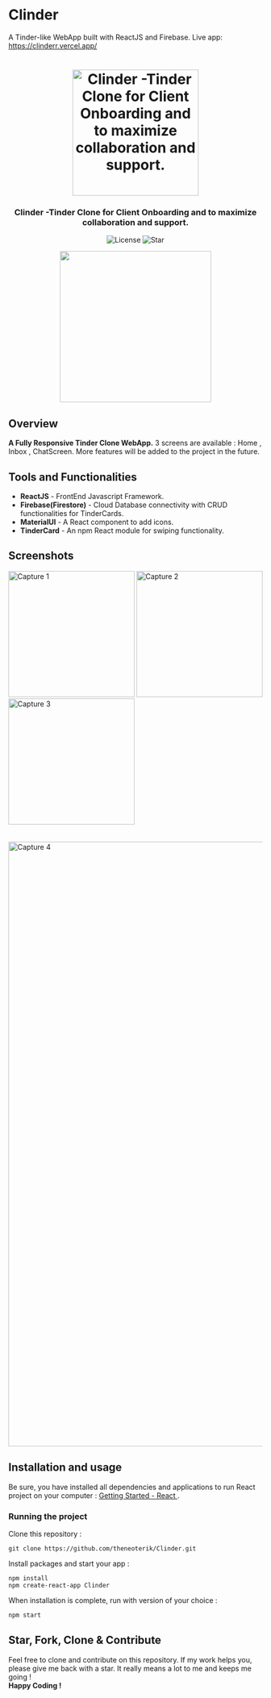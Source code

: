 # Clinder
A Tinder-like WebApp built with ReactJS and Firebase.
Live app: https://clinderr.vercel.app/


<h1 align="center">
<img
		width="250"
		alt="Clinder -Tinder Clone for Client Onboarding and to maximize collaboration and support. "
		src="https://github.com/theneoterik/Clinder/blob/main/Screenshot%20from%202020-10-29%2021-59-14.png">
</h1>
<h3 align="center">
	Clinder -Tinder Clone for Client Onboarding and to maximize collaboration and support. 
</h3>

<p align="center">
	<img alt="License" src="https://img.shields.io/github/license/theneoterik/clinder.svg?style=flat-square">
	<img alt="Star" src="https://img.shields.io/badge/Liked%20it%20%3F-STAR%20ME-blue.svg?style=flat-square">
</p>

<p align="center">
	<img src="https://github.com/theneoterik/Clinder/blob/main/tinder-clone/Demovdo.gif" width="300">
</p>


## Overview

**A Fully Responsive Tinder Clone WebApp.** 3 screens are available : Home , Inbox , ChatScreen. 
More features will be added to the project in the future.



## Tools and Functionalities
* **ReactJS**     - FrontEnd Javascript Framework.
* **Firebase(Firestore)** - Cloud Database connectivity with CRUD functionalities for TinderCards. 
* **MaterialUI**  - A React component to add icons. 
* **TinderCard**  - An npm React module for swiping functionality. 






## Screenshots

<img
		width="250"
		alt="Capture 1"
		src="https://github.com/theneoterik/Clinder/blob/main/tinder-clone/1.png"> 
<img
		width="250"
		alt="Capture 2"
		src="https://github.com/theneoterik/Clinder/blob/main/tinder-clone/2.png">
<img
		width="250"
		alt="Capture 3"
		src="https://github.com/theneoterik/Clinder/blob/main/tinder-clone/3.png"><br><br><br>
<img
		width="1200"
		alt="Capture 4"
		src="https://github.com/theneoterik/Clinder/blob/main/tinder-clone/4.png">


## Installation and usage

Be sure, you have installed all dependencies and applications to run React project on your computer : [Getting Started - React ](https://reactjs.org/docs/getting-started.html).




### Running the project

Clone this repository :

```
git clone https://github.com/theneoterik/Clinder.git
```

Install packages and start your app :

```
npm install
npm create-react-app Clinder
```

When installation is complete, run with version of your choice :

```bash
npm start
```





## Star, Fork, Clone & Contribute

Feel free to clone and contribute on this repository. If my work helps you, please give me back with a star. It really means a lot to me and keeps me going !<br>
**Happy Coding !**


